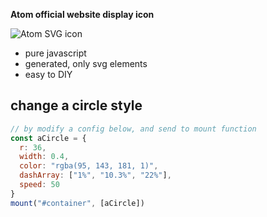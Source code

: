 **Atom official website display icon**

![Atom SVG icon](https://raw.githubusercontent.com/aolyang/atom-loading/main/shot.png)

+ pure javascript
+ generated, only svg elements
+ easy to DIY

## change a circle style

```javascript
// by modify a config below, and send to mount function
const aCircle = {
  r: 36,
  width: 0.4,
  color: "rgba(95, 143, 181, 1)",
  dashArray: ["1%", "10.3%", "22%"],
  speed: 50
}
mount("#container", [aCircle])
```
